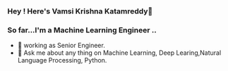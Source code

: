 ### Hey ! Here's Vamsi Krishna Katamreddy👋 

<!-- <div>
 <img align = 'right' alt = 'GIF' height = '300px' src = 'https://media1.giphy.com/media/MT5UUV1d4CXE2A37Dg/giphy.gif?cid=790b7611456ef8191e8b5bf39c59402aa2b6c29da804f1f0&rid=giphy.gif&ct=g'>
</div> -->


### So far...I'm a Machine Learning Engineer ..

<!--
**kvamsi7/kvamsi7** is a ✨ _special_ ✨ repository because its `README.md` (this file) appears on your GitHub profile.

Here are some ideas to get you started:
-->
 - 🔭 working as Senior Engineer.
 - 💬 Ask me about any thing on Machine Learning, Deep Learing,Natural Language Processing, Python. 
<!--
- 👯 looking to collaborate on various open-sourced Machine Learning, Deep Learning, and Natural Language Processing case studies and projects!
- 🌱 currently learning Deep Learing and NLP..
 - 🤔 I’m looking for help with ... 
 - 📫 How to reach me: ...
 - 😄 Pronouns: ...
 - ⚡ Fun fact: ...  -->
